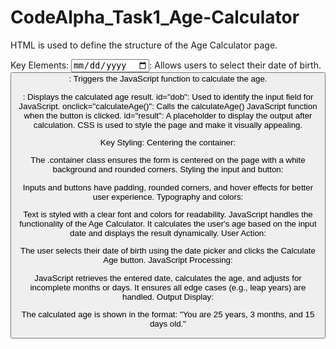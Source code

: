 # CodeAlpha_Task1_Age-Calculator
HTML is used to define the structure of the Age Calculator page.

Key Elements:
<input type="date">: Allows users to select their date of birth.
<button>: Triggers the JavaScript function to calculate the age.
<div id="result">: Displays the calculated age result.
id="dob": Used to identify the input field for JavaScript.
onclick="calculateAge()": Calls the calculateAge() JavaScript function when the button is clicked.
id="result": A placeholder to display the output after calculation.
CSS is used to style the page and make it visually appealing.

Key Styling:
Centering the container:

The .container class ensures the form is centered on the page with a white background and rounded corners.
Styling the input and button:

Inputs and buttons have padding, rounded corners, and hover effects for better user experience.
Typography and colors:

Text is styled with a clear font and colors for readability.
JavaScript handles the functionality of the Age Calculator. It calculates the user's age based on the input date and displays the result dynamically.
User Action:

The user selects their date of birth using the date picker and clicks the Calculate Age button.
JavaScript Processing:

JavaScript retrieves the entered date, calculates the age, and adjusts for incomplete months or days.
It ensures all edge cases (e.g., leap years) are handled.
Output Display:

The calculated age is shown in the format:
"You are 25 years, 3 months, and 15 days old."
